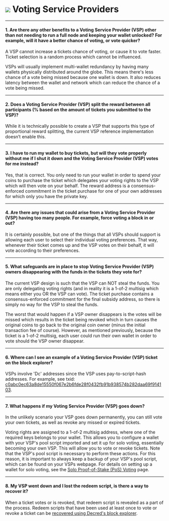 # <img class="dcr-icon" src="/img/dcr-icons/Servers.svg" /> Voting Service Providers

---

#### 1. Are there any other benefits to a Voting Service Provider (VSP) other than not needing to run a full node and keeping your wallet unlocked? For example, will it have a better chance of voting, or vote quicker?

A VSP cannot increase a tickets chance of voting, or cause it to vote faster.
Ticket selection is a random process which cannot be influenced.

VSPs will usually implement multi-wallet redundancy by having many wallets
physically distributed around the globe. This means there's less chance of a
vote being missed because one wallet is down. It also reduces latency between
the wallet and network which can reduce the chance of a vote being missed.

---

#### 2. Does a Voting Service Provider (VSP) split the reward between all participants (% based on the amount of tickets you submitted to the VSP)?

While it is technically possible to create a VSP that supports this type of
proportional reward splitting, the current VSP reference implementation doesn’t
enable this.

---

#### 3. I have to run my wallet to buy tickets, but will they vote properly without me if I shut it down and the Voting Service Provider (VSP) votes for me instead?

Yes, that is correct. You only need to run your wallet in order to spend your coins to purchase the ticket which delegates your voting rights to the VSP which will then vote on your behalf. The reward address is a consensus-enforced commitment in the ticket purchase for one of your own addresses for which only you have the private key.

---

#### 4. Are there any issues that could arise from a Voting Service Provider (VSP) having too many people. For example, force voting a block in or out?

It is certainly possible, but one of the things that all VSPs should support is allowing each user to select their individual voting preferences. That way, whenever their ticket comes up and the VSP votes on their behalf, it will vote according to their preferences.

---

#### 5. What safeguards are in place to stop Voting Service Provider (VSP) owners disappearing with the funds in the tickets they vote for?

The current VSP design is such that the VSP can NOT steal the funds. You are only delegating voting rights (and in reality it is a 1-of-2 multisig which means either you OR the VSP can vote). The ticket purchase contains a consensus-enforced commitment for the final subsidy address, so there is simply no way for the VSP to steal the funds.

The worst that would happen if a VSP owner disappears is the votes will be missed which results in the ticket being revoked which in turn causes the original coins to go back to the original coin owner (minus the initial transaction fee of course). However, as mentioned previously, because the ticket is a 1-of-2 multisig, each user could run their own wallet in order to vote should the VSP owner disappear.

---

#### 6. Where can I see an example of a Voting Service Provider (VSP) ticket on the block explorer?

VSPs involve 'Dc' addresses since the VSP uses pay-to-script-hash addresses. For example, see txid: [c0abc0ec63a8de15550f067e2b6fde28f0432fb91b938574b282daa69f914103](https://dcrdata.decred.org/tx/c0abc0ec63a8de15550f067e2b6fde28f0432fb91b938574b282daa69f914103).

---

#### 7. What happens if my Voting Service Provider (VSP) goes down?

In the unlikely scenario your VSP goes down permanently, you can still vote your
own tickets, as well as revoke any missed or expired tickets.

Voting rights are assigned to a 1-of-2 multisig address, where one of the required keys belongs to your wallet. This allows you to configure a wallet with your VSP's pool script imported and set it up for solo voting, essentially becoming your own VSP. This will allow you to vote or revoke tickets. Note that the VSP's pool script is necessary to perform these actions. For this reason, it is important to always keep a backup of your VSP's pool script, which can be found on your VSPs webpage. For details on setting up a wallet for solo voting, see the [Solo Proof-of-Stake (PoS) Voting](../../advanced/solo-proof-of-stake-voting.md) page.

---

#### 8. My VSP went down and I lost the redeem script, is there a way to recover it?

When a ticket votes or is revoked, that redeem script is revealed as a part of the process. Redeem scripts that have been used at least once to vote or revoke a ticket can be [recovered using Decred's block explorer](../../proof-of-stake/redeem-script.md#recovery-methods).
